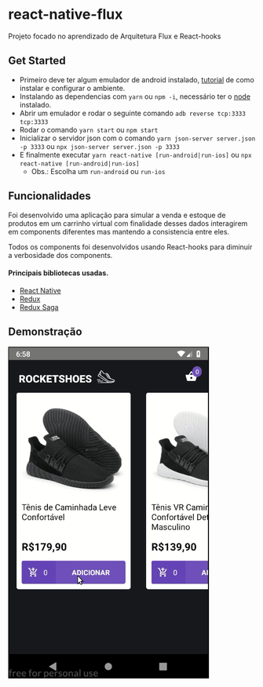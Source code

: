 # react-native-flux
Projeto focado no aprendizado de Arquitetura Flux e React-hooks

## Get Started

- Primeiro deve ter algum emulador de android instalado, 
[tutorial](https://docs.rocketseat.dev/ambiente-react-native/introducao) de como instalar e configurar o ambiente.
- Instalando as dependencias com `yarn` ou `npm -i`, necessário ter o [node](https://nodejs.org/) instalado.
- Abrir um emulador e rodar o seguinte comando `adb reverse tcp:3333 tcp:3333`
- Rodar o comando `yarn start` ou `npm start`
- Inicializar o servidor json com o comando `yarn json-server server.json -p 3333` ou `npx json-server server.json -p 3333`
- E finalmente executar `yarn react-native [run-android|run-ios]` ou `npx react-native [run-android|run-ios]`
  - Obs.: Escolha um `run-android` ou `run-ios`

## Funcionalidades

Foi desenvolvido uma aplicação para simular a venda e estoque de produtos em um carrinho virtual 
com finalidade desses dados interagirem em components diferentes mas mantendo a consistencia entre eles.

Todos os components foi desenvolvidos usando React-hooks para diminuir a verbosidade dos components.

#### Principais bibliotecas usadas.
 - [React Native](https://facebook.github.io/react-native/)
 - [Redux](https://redux.js.org/)
 - [Redux Saga](https://redux-saga.js.org/)

## Demonstração
![](./redux-native.gif)
